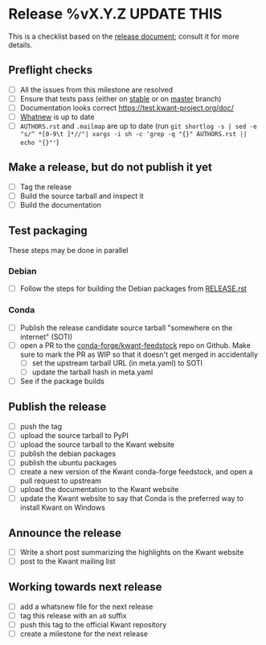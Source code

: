 # Release %vX.Y.Z **UPDATE THIS**

This is a checklist based on the [release document](RELEASE.rst); consult it for more details.

## Preflight checks

- [ ] All the issues from this milestone are resolved
- [ ] Ensure that tests pass (either on [stable](https://gitlab.kwant-project.org/kwant/kwant/tree/stable) or on [master](https://gitlab.kwant-project.org/kwant/kwant/tree/master) branch)
- [ ] Documentation looks correct https://test.kwant-project.org/doc/<branch name>
- [ ] [Whatnew](doc/source/pre/whatsnew) is up to date
- [ ] `AUTHORS.rst` and `.mailmap` are up to date (run `git shortlog -s | sed -e "s/^ *[0-9\t ]*//"| xargs -i sh -c 'grep -q "{}" AUTHORS.rst || echo "{}"'`)

## Make a release, but do not publish it yet

- [ ] Tag the release
- [ ] Build the source tarball and inspect it
- [ ] Build the documentation

## Test packaging

These steps may be done in parallel

### Debian

- [ ] Follow the steps for building the Debian packages from [RELEASE.rst](RELEASE.rst)

### Conda

- [ ] Publish the release candidate source tarball "somewhere on the internet" (SOTI)
- [ ] open a PR to the [conda-forge/kwant-feedstock](https://github.com/conda-forge/kwant-feedstock/) repo on Github. Make sure to mark the PR as WIP so that it doesn't get merged in accidentally
    - [ ] set the upstream tarball URL (in meta.yaml) to SOTI
    - [ ] update the tarball hash in meta.yaml
- [ ] See if the package builds

## Publish the release
- [ ] push the tag
- [ ] upload the source tarball to PyPI
- [ ] upload the source tarball to the Kwant website
- [ ] publish the debian packages
- [ ] publish the ubuntu packages
- [ ] create a new version of the Kwant conda-forge feedstock, and open a pull request to upstream
- [ ] upload the documentation to the Kwant website
- [ ] update the Kwant website to say that Conda is the preferred way to install Kwant on Windows

## Announce the release
- [ ] Write a short post summarizing the highlights on the Kwant website
- [ ] post to the Kwant mailing list

## Working towards next release
- [ ] add a whatsnew file for the next release
- [ ] tag this release with an `a0` suffix
- [ ] push this tag to the official Kwant repository
- [ ] create a milestone for the next release
